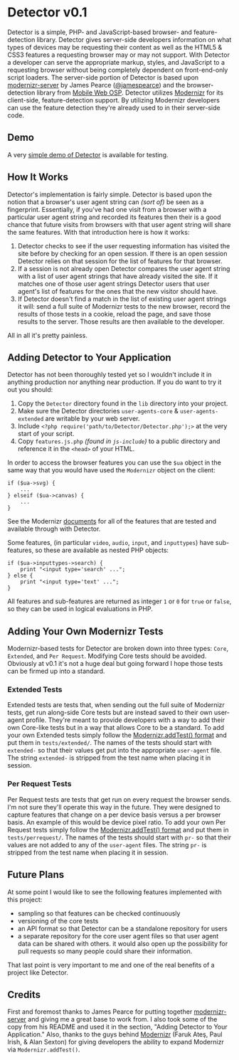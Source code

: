 # Detector v0.1 #

Detector is a simple, PHP- and JavaScript-based browser- and feature-detection library. Detector gives
server-side developers information on what types of devices may be requesting their content as well as the HTML5 & CSS3 features a requesting browser may or may not support. With Detector a developer 
can serve the appropriate markup, styles, and JavaScript to a requesting browser without being completely dependent on front-end-only 
script loaders. The server-side portion of Detector is based upon [modernizr-server](https://github.com/jamesgpearce/modernizr-server) by James Pearce ([@jamespearce](http://twitter.com/#!/jamespearce)) and 
the browser-detection library from [Mobile Web OSP](https://github.com/dmolsen/MIT-Mobile-Web). Detector utilizes [Modernizr](http://www.modernizr.com/) 
for its client-side, feature-detection support. By utilizing Modernizr developers can use the feature detection they're already used to in their server-side code.

## Demo ##

A very [simple demo of Detector](http://detector.dmolsen.com/) is available for testing.

## How It Works ##

Detector's implementation is fairly simple. Detector is based upon the notion that a browser's user agent string can _(sort of)_ be seen as a fingerprint.
Essentially, if you've had one visit from a browser with a particular user agent string and recorded its features then their is a good chance that future visits from browsers with that user agent
string will share the same features. With that introduction here is how it works:

1. Detector checks to see if the user requesting information has visited the site before by checking for an open session. If there is an open session Detector relies on that session for the list of features for that browser.
2. If a session is not already open Detector compares the user agent string with a list of user agent strings that have already visited the site. If it matches one of those user agent strings Detector users that user agent's list of features for the ones that the new visitor should have.
3. If Detector doesn't find a match in the list of existing user agent strings it will: send a full suite of Modernizr tests to the new browser, record the results of those tests in a cookie, reload the page, and save those results to the server. Those results are then available to the developer.

All in all it's pretty painless.

## Adding Detector to Your Application ##

Detector has not been thoroughly tested yet so I wouldn't include it in anything production nor anything near production. 
If you do want to try it out you should:

1. Copy the `Detector` directory found in the `lib` directory into your project.
2. Make sure the Detector directories `user-agents-core` & `user-agents-extended` are writable by your web server.
3. Include `<?php require('path/to/Detector/Detector.php');>` at the very start of your script.
4. Copy `features.js.php` _(found in `js-include`)_ to a public directory and reference it in the `<head>` of your HTML.

In order to access the browser features you can use the `$ua` object in the
same way that you would have used the `Modernizr` object on the client:

    if ($ua->svg) {
        ...
    } elseif ($ua->canvas) {
        ...
    }
        
See the Modernizr [documents](www.modernizr.com/docs/) for all of the features
that are tested and available through with Detector.
        
Some features, (in particular `video`, `audio`, `input`, and `inputtypes`)
have sub-features, so these are available as nested PHP objects:
 
    if ($ua->inputtypes->search) {
        print "<input type='search' ...";
    } else {
        print "<input type='text' ...";
    }
    
All features and sub-features are returned as integer `1` or `0` for `true` or
`false`, so they can be used in logical evaluations in PHP.

## Adding Your Own Modernizr Tests ##

Modernizr-based tests for Detector are broken down into three types: `Core`, `Extended`, and `Per Request`. Modifying Core tests should be avoided. Obviously at v0.1 it's not a huge deal
but going forward I hope those tests can be firmed up into a standard.

### Extended Tests ###

Extended tests are tests that, when sending out the full suite of Modernizr tests, get run along-side Core tests but are instead saved to their own user-agent profile. They're meant
to provide developers with a way to add their own Core-like tests but in a way that allows Core to be a standard. To add your own Extended tests 
simply follow the [Modernizr.addTest() format](http://www.modernizr.com/docs/#addtest) and put them in `tests/extended/`. The names of the tests should start with `extended-` so that their values get put
into the appropriate `user-agent` file. The string `extended-` is stripped from the test name when placing it in session.

### Per Request Tests ###

Per Request tests are tests that get run on every request the browser sends. I'm not sure they'll operate this way in the future. They were designed to
capture features that change on a per device basis versus a per browser basis. An example of this would be device pixel ratio. To add your own Per Request tests 
simply follow the [Modernizr.addTest() format](http://www.modernizr.com/docs/#addtest) and put them in `tests/perrequest/`. The names of the tests should start with `pr-` so that their values
are not added to any of the `user-agent` files. The string `pr-` is stripped from the test name when placing it in session.

## Future Plans ##

At some point I would like to see the following features implemented with this project:

* sampling so that features can be checked continuously
* versioning of the core tests
* an API format so that Detector can be a standalone repository for users
* a separate repository for the core user agent files so that user agent data can be shared with others. it would also open up the possibility for pull requests so many people could share their information.

That last point is very important to me and one of the real benefits of a project like Detector.

## Credits ##

First and foremost thanks to James Pearce for putting together [modernizr-server](https://github.com/jamesgpearce/modernizr-server) and giving me a great base to work from.
I also took some of the copy from his README and used it in the section, "Adding Detector to Your Application." 
Also, thanks to the guys behind [Modernizr](http://www.modernizr.com/) (Faruk Ateş, Paul Irish, & Alan Sexton) for giving developers the ability to expand Modernizr via `Modernizr.addTest()`. 
